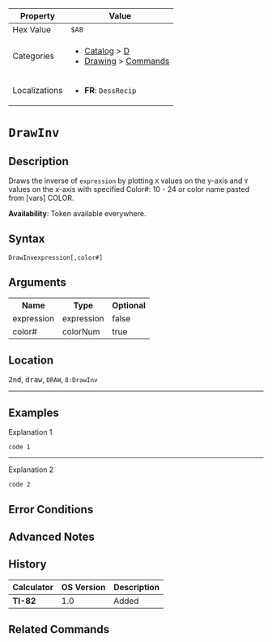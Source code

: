 | Property      | Value |
|---------------|-------|
| Hex Value     | `$A8`|
| Categories    | <ul><li>[Catalog](<../categories/Catalog.md>) > [D](<../categories/Catalog.md#D>)</li><li>[Drawing](<../categories/Drawing.md>) > [Commands](<../categories/Drawing.md#Commands>)</li></ul> |
| Localizations | <ul><li><b>FR</b>: `DessRecip `</li></ul> |

# `DrawInv `

## Description
Draws the inverse of `expression` by plotting `X` values on the y-axis and `Y` values on the x-axis with specified
Color#: 10 - 24 or color name pasted from [vars] COLOR.


<b>Availability</b>: Token available everywhere.

## Syntax
`DrawInvexpression[,color#]`

## Arguments
<table>
<tr><th>Name</th><th>Type</th><th>Optional</th></tr>

<tr><td>expression</td><td>expression</td><td>false</td></tr>

<tr><td>color#</td><td>colorNum</td><td>true</td></tr>

</table>

## Location
<kbd>2nd</kbd>, <kbd>draw</kbd>, `DRAW`, `8:DrawInv`
<hr>

## Examples

Explanation 1
```ti-basic
code 1
```
---
Explanation 2
```ti-basic
code 2
```

## Error Conditions


## Advanced Notes


## History
| Calculator | OS Version | Description |
|------------|------------|-------------|
| <b>TI-82</b> | 1.0 | Added

## Related Commands

    